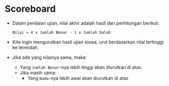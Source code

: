 # Scoreboard

- Dalam penilaian ujian, nilai akhir adalah hasil dari perhitungan berikut:

  `Nilai = 4 x Jumlah Benar - 1 x Jumlah Salah`

- Kita ingin mengurutkan hasil ujian siswa, urut berdasarkan nilai tertinggi ke terendah.
- Jika ada yang nilainya sama, maka:
  - Yang `Jumlah Benar`-nya lebih tinggi akan diurutkan di atas.
  - Jika masih sama:
    - Yang `Nama`-nya lebih awal akan diurutkan di atas
